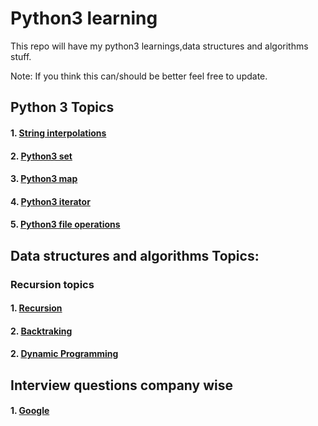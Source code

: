 # Python3 learning

This repo will have my python3 learnings,data structures and algorithms stuff.

Note: If you think this can/should be better feel free to update.

## Python 3 Topics

#### 1. [String interpolations](https://github.com/nitishvu/python3_stuff/tree/master/py3_concepts/String_Interpolation.py)

#### 2. [Python3 set ](https://github.com/nitishvu/python3_stuff/tree/master/py3_concepts/python3_sets.py)

#### 3. [Python3 map ](https://github.com/nitishvu/python3_stuff/tree/master/py3_concepts/python3_maps.py)
#### 4. [Python3 iterator ](https://github.com/nitishvu/python3_stuff/tree/master/py3_concepts/your_own_Iterator.py)

#### 5. [Python3 file operations ](https://github.com/nitishvu/python3_stuff/tree/master/file_ops)

## Data structures and algorithms Topics:

### Recursion topics

#### 1. [Recursion](https://github.com/nitishvu/python3_stuff/tree/master/algorithms/Recursion)

#### 2. [Backtraking](https://github.com/nitishvu/python3_stuff/tree/master/algorithms/Backtracking/)

#### 2. [Dynamic Programming](https://github.com/nitishvu/python3_stuff/tree/master/algorithms/dynamic_programming)

## Interview questions company wise

#### 1. [Google](https://github.com/nitishvu/python3_stuff/tree/master/google)

